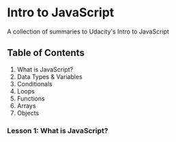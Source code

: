 # Intro to JavaScript
A collection of summaries to Udacity's Intro to JavaScript

## Table of Contents
1. What is JavaScript?
2. Data Types & Variables
3. Conditionals
4. Loops
5. Functions
6. Arrays
7. Objects

### Lesson 1: What is JavaScript?
